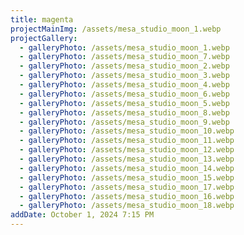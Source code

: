 ```yaml
---
title: magenta
projectMainImg: /assets/mesa_studio_moon_1.webp
projectGallery:
  - galleryPhoto: /assets/mesa_studio_moon_1.webp
  - galleryPhoto: /assets/mesa_studio_moon_7.webp
  - galleryPhoto: /assets/mesa_studio_moon_2.webp
  - galleryPhoto: /assets/mesa_studio_moon_3.webp
  - galleryPhoto: /assets/mesa_studio_moon_4.webp
  - galleryPhoto: /assets/mesa_studio_moon_6.webp
  - galleryPhoto: /assets/mesa_studio_moon_5.webp
  - galleryPhoto: /assets/mesa_studio_moon_8.webp
  - galleryPhoto: /assets/mesa_studio_moon_9.webp
  - galleryPhoto: /assets/mesa_studio_moon_10.webp
  - galleryPhoto: /assets/mesa_studio_moon_11.webp
  - galleryPhoto: /assets/mesa_studio_moon_12.webp
  - galleryPhoto: /assets/mesa_studio_moon_13.webp
  - galleryPhoto: /assets/mesa_studio_moon_14.webp
  - galleryPhoto: /assets/mesa_studio_moon_15.webp
  - galleryPhoto: /assets/mesa_studio_moon_17.webp
  - galleryPhoto: /assets/mesa_studio_moon_16.webp
  - galleryPhoto: /assets/mesa_studio_moon_18.webp
addDate: October 1, 2024 7:15 PM
---
```

